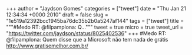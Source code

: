 
+++
author = "Jaydson Gomes"
categories = ["tweet"]
date = "Thu Jan 21 12:34:34 +0000 2010"
draft = false
slug = "1e519a12392bcc1945ba76dc35b2b0a5247af144"
tags = ["tweet"]
title = """#Medo RT: @filpamplona: Q..."""
tweet = true
micro = true
tweet_url = "https://twitter.com/jaydson/status/8025402536"
+++
#Medo RT: @filpamplona: Quem disse que a Microsoft não tem nada de grátis http://www.gratisemelhor.com.br/
